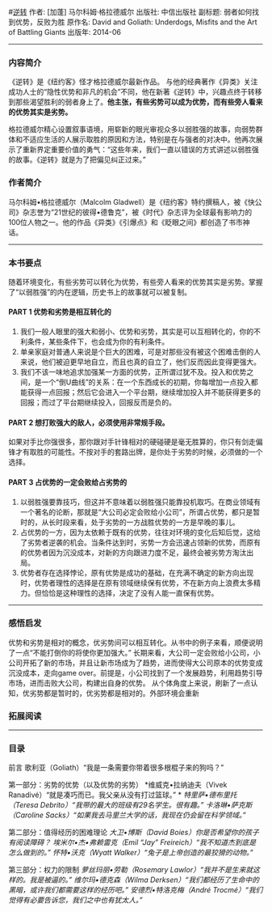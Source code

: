 #[逆转](https://book.douban.com/subject/20480678/)
作者:  [加蓬] 马尔科姆·格拉德威尔
出版社: 中信出版社
副标题: 弱者如何找到优势，反败为胜
原作名: David and Goliath: Underdogs, Misfits and the Art of Battling Giants
出版年: 2014-06
***
### 内容简介 
《逆转》是《纽约客》怪才格拉德威尔最新作品。 与他的经典著作《异类》关注成功人士的“隐性优势和非凡的机会”不同，他在新著《逆转》中，兴趣点终于转移到那些渴望胜利的弱者身上了。**他主张，有些劣势可以成为优势，而有些旁人看来的优势其实是劣势。**

格拉德威尔精心设置叙事语境，用崭新的眼光审视众多以弱胜强的故事，向弱势群体和不适应生活的人展示取胜的原因和方法，特别是在与强者的对决中。他再次展示了重新界定重要价值的勇气：“这些年来，我们一直以错误的方式讲述以弱胜强的故事。《逆转》就是为了把偏见纠正过来。”

### 作者简介 
马尔科姆•格拉德威尔（Malcolm Gladwell）是《纽约客》特约撰稿人，被《快公司》杂志誉为“21世纪的彼得•德鲁克”，被《时代》杂志评为全球最有影响力的100位人物之一。他的作品《异类》《引爆点》和《眨眼之间》都创造了书市神话。

***
### 本书要点
随着环境变化，有些劣势可以转化为优势，有些旁人看来的优势其实是劣势。掌握了“以弱胜强”的内在逻辑，历史书上的故事就可以被复制。

#### PART 1 优势和劣势是相互转化的
1. 我们一般人眼里的强大和弱小、优势和劣势，其实是可以互相转化的，你的不利条件，某些条件下，也会成为你的有利条件。
2. 单亲家庭对普通人来说是个巨大的困难，可是对那些没有被这个困难击倒的人来说，他们被迫更早地自立，而且也真的自立了，他们反而因此变得更强大。
3. 我们不该一味地追求加强某一方面的优势，正所谓过犹不及。投入和优势之间，是一个“倒U曲线”的关系：在一个东西成长的初期，你每增加一点投入都能获得一点回报；然后它会进入一个平台期，继续增加投入并不能获得更多的回报；而过了平台期继续投入，回报反而是负的。

#### PART 2 想打败强大的敌人，必须使用非常规手段。
如果对手比你强很多，那你跟对手针锋相对的硬碰硬是毫无胜算的，你只有剑走偏锋才有取胜的可能性。不按对手的套路出牌，是你处于劣势的时候，必须做的一个选择。

#### PART 3 占优势的一定会败给占劣势的
1. 以弱胜强要靠技巧，但这并不意味着以弱胜强只能靠投机取巧。在商业领域有一个著名的论断，那就是“大公司必定会败给小公司”，所谓占优势，都只是暂时的，从长时段来看，处于劣势的一方战胜优势的一方是早晚的事儿。
2. 占优势的一方，因为太依赖于既有的优势，往往对环境的变化后知后觉，这给了劣势者逆袭的机会。当条件达到时，劣势一方会迅速占领新的优势，而原有的优势者因为沉没成本，对新的方向跟进力度不足，最终会被劣势方淘汰出局。
3. 优势者存在选择悖论，原有优势是成功的基础，在充满不确定的新方向出现时，优势者理性的选择是在原有领域继续保有优势，不在新方向上浪费太多精力。但恰恰是这种理性的选择，决定了没有人能一直保有优势。

***
### 感悟启发
优势和劣势是相对的概念，优劣势间可以相互转化。从书中的例子来看，顺便说明了一点“不能打倒你的将使你更加强大。”
长期来看，大公司一定会败给小公司，小公司开拓了新的市场，并且让新市场成为了趋势，进而使得大公司原本的优势变成沉没成本，走向game over。前提是，小公司找到了一个发展趋势，利用趋势引导市场，进而击败大公司，构建出自身的优势。
从个体角度上来说，刷新了一点认知，优劣势都是暂时的，优劣势都是相对的。外部环境会重新


### 拓展阅读

***
### 目录
前言 
歌利亚（Goliath）“我是一条需要你带着很多根棍子来的狗吗？” 

第一部分：劣势的优势（以及优势的劣势）
*维威克•拉纳迪夫（Vivek Ranadivé）“就是凑巧而已。我父亲从没有打过篮球。” *
*特里萨•德布里托（Teresa Debrito）“我带的最大的班级有29名学生。很有趣。”*
*卡洛琳•萨克斯（Caroline Sacks）“如果我去马里兰大学的话，我现在仍会留在科学领域。”*

第二部分：值得经历的困难理论
*大卫•博斯（David Boies）你是否希望你的孩子有阅读障碍？*
*埃米尔•杰•弗赖雷克（Emil “Jay” Freireich）“我不知道杰到底是怎么做到的。”*
*怀特•沃克（Wyatt Walker）“兔子是上帝创造的最狡猾的动物。”*

第三部分：权力的限制
*萝丝玛丽•劳勒（Rosemary Lawlor）“我并不是生来就这样的。我是被逼的。”*
*维尔玛•德克森（Wilma Derksen）“我们都经历了生命中的黑暗，或许我们都需要这样的经历吧。”*
*安德烈•特洛克梅（André Trocmé）“我们觉得有必要告诉您，我们之中也有犹太人。”*
